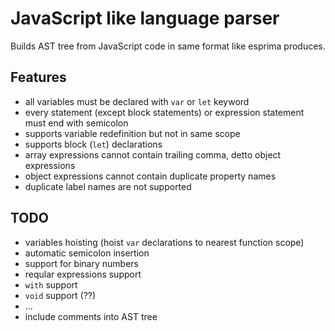 JavaScript like language parser
=====================
Builds AST tree from JavaScript code in same format like esprima produces.

Features
-----------------------
- all variables must be declared with ```var``` or ```let``` keyword
- every statement (except block statements) or expression statement must end with semicolon
- supports variable redefinition but not in same scope
- supports block (```let```) declarations
- array expressions cannot contain trailing comma, detto object expressions
- object expressions cannot contain duplicate property names
- duplicate label names are not supported

TODO
-----------------------
- variables hoisting (hoist ```var``` declarations to nearest function scope)
- automatic semicolon insertion
- support for binary numbers
- reqular expressions support
- ```with``` support
- ```void``` support (??)
- ...
- include comments into AST tree
